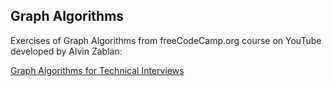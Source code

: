## Graph Algorithms

Exercises of Graph Algorithms from freeCodeCamp.org course on YouTube developed by Alvin Zablan:

<a href="https://www.youtube.com/watch?v=tWVWeAqZ0WU">Graph Algorithms for Technical Interviews</a>